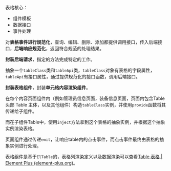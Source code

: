 表格核心：

- 组件模板
- 数据接口
- 事件处理

对**表格事件进行规范化**，查询、编辑、删除、添加都提供调用接口，传入后端接口，**后端响应规范化**，返回符合规范的处理结果。

**封装后端请求**，指定的方法完成特定的工作。

抽象一个`tableClass`类和`tableApi`类，`tableClass`对象有表格的字段属性，`tableApi`有接口属性，通过提供规范化的接口函数，调用后端接口。

**封装表格组件**，封装**单元格内容渲染组件**。

在每个内容页面组件内（例如管理员信息页面，装备信息页面，页面内包含Table 头部 Table 主体，以及其他组件）构造`tableClass`实例，并使用`provide`函数将其传递给子组件。

而在子组件Table中，使用`inject`方法拿到这个表格的抽象实例，并根据这个抽象实例渲染表格。

页面组件通过传递`emit`，让响应table内的点击事件，而点击事件最终由表格的抽象实例进行处理。

表格组件是基于`ElTable`的，表格列渲染定义以及数据渲染可以查看[Table 表格 | Element Plus (element-plus.org)](http://element-plus.org/zh-CN/component/table.html#自定义列模板)。